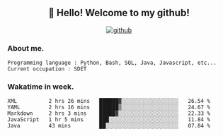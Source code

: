 <h2 align="center">👋 Hello! Welcome to my github! </h2>
<p align="center">
  <a href="https://github.com/usergwen"><img src="https://img.shields.io/badge/GitHub-24292e" alt="github"></a>
</p>

### About me.

```Plain Text
Programming language : Python, Bash, SQL, Java, Javascript, etc...
Current occupation : SDET
```
### Wakatime in week.

<!--START_SECTION:waka-->
```text
XML          2 hrs 26 mins   ██████▓░░░░░░░░░░░░░░░░░░   26.54 % 
YAML         2 hrs 16 mins   ██████▒░░░░░░░░░░░░░░░░░░   24.67 % 
Markdown     2 hrs 3 mins    █████▓░░░░░░░░░░░░░░░░░░░   22.33 % 
JavaScript   1 hr 5 mins     ███░░░░░░░░░░░░░░░░░░░░░░   11.84 % 
Java         43 mins         ██░░░░░░░░░░░░░░░░░░░░░░░   07.84 % 
```
<!--END_SECTION:waka-->
